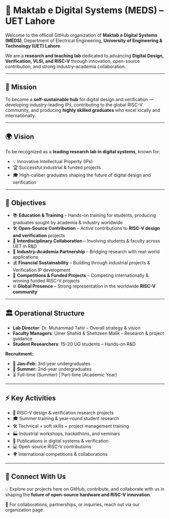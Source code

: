 # 🚀 Maktab e Digital Systems (MEDS) – UET Lahore  

Welcome to the official GitHub organization of **Maktab e Digital Systems (MEDS)**, Department of Electrical Engineering, **University of Engineering & Technology (UET) Lahore**.  

We are a **research and teaching lab** dedicated to advancing **Digital Design, Verification, VLSI, and RISC-V** through innovation, open-source contribution, and strong industry–academia collaboration.  

---

## 🎯 Mission
To become a **self-sustainable hub** for digital design and verification — developing industry-leading IPs, contributing to the global RISC-V community, and producing **highly skilled graduates** who excel locally and internationally.  

---

## 🌍 Vision
To be recognized as a **leading research lab in digital systems**, known for:  
- 💡 Innovative Intellectual Property (IPs)  
- 🏆 Successful industrial & funded projects  
- 🎓 High-caliber graduates shaping the future of digital design and verification  

---

## 📌 Objectives
- 📚 **Education & Training** – Hands-on training for students, producing graduates sought by academia & industry worldwide  
- 🛠️ **Open-Source Contribution** – Active contributions to **RISC-V design and verification** projects  
- 🔗 **Interdisciplinary Collaboration** – Involving students & faculty across UET in R&D  
- 🤝 **Industry-Academia Partnership** – Bridging research with real-world applications  
- 💰 **Financial Sustainability** – Building through industrial projects & Verification IP development  
- 🏅 **Competitions & Funded Projects** – Competing internationally & winning funded RISC-V projects  
- 🌐 **Global Presence** – Strong representation in the worldwide **RISC-V community**  

---

## 🏛️ Operational Structure
- **Lab Director**: Dr. Muhammad Tahir – Overall strategy & vision  
- **Faculty Managers**: Umer Shahid & Shehzeen Malik – Research & project guidance  
- **Student Researchers**: 15–20 UG students – Hands-on R&D  

**Recruitment:**  
- 🔹 **Jan–Feb:** 3rd-year undergraduates  
- 🔹 **Summer:** 2nd-year undergraduates  
- ⏳ Full-time (Summer) | Part-time (Academic Year)  

---

## ⚡ Key Activities
- 🔬 RISC-V design & verification research projects  
- 🎓 Summer training & year-round student research  
- 🛠️ Technical + soft skills + project management training  
- 🏭 Industrial workshops, hackathons, and seminars  
- 📑 Publications in digital systems & verification  
- 💻 Open-source RISC-V contributions  
- 🌍 International competitions & collaborations  

---

## 🌟 Connect With Us
💡 Explore our projects here on GitHub, contribute, and collaborate with us in shaping the **future of open-source hardware and RISC-V innovation**.  

📩 For collaborations, partnerships, or inquiries, reach out via our organization page.  

